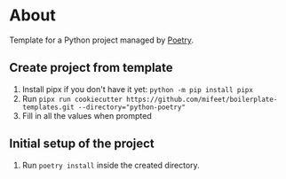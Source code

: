 # About
Template for a Python project managed by [Poetry](https://python-poetry.org/).

## Create project from template
1. Install pipx if you don't have it yet: `python -m pip install pipx`
2. Run `pipx run cookiecutter https://github.com/mifeet/boilerplate-templates.git --directory="python-poetry"`
3. Fill in all the values when prompted

## Initial setup of the project
1. Run `poetry install` inside the created directory.
